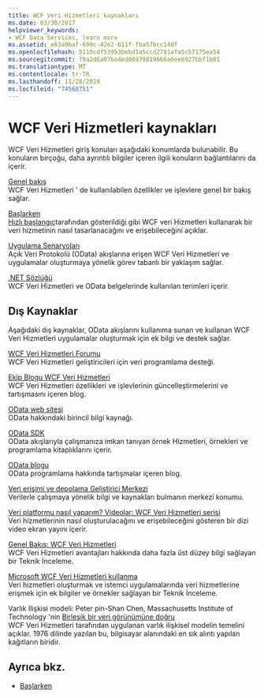 ```yaml
---
title: WCF Veri Hizmetleri kaynakları
ms.date: 03/30/2017
helpviewer_keywords:
- WCF Data Services, learn more
ms.assetid: e63a9baf-699c-42e2-b11f-fba57bcc14df
ms.openlocfilehash: 5110cdf53953bebd1a5ccd2781afa5c57175ea54
ms.sourcegitcommit: 79a2d6a07ba4ed08979819666a0ee6927bbf1b01
ms.translationtype: MT
ms.contentlocale: tr-TR
ms.lasthandoff: 11/28/2019
ms.locfileid: "74568751"
---
```

# <a name="wcf-data-services-resources"></a>WCF Veri Hizmetleri kaynakları
WCF Veri Hizmetleri giriş konuları aşağıdaki konumlarda bulunabilir. Bu konuların birçoğu, daha ayrıntılı bilgiler içeren ilgili konuların bağlantılarını da içerir.  
  
 [Genel bakış](wcf-data-services-overview.md)  
 WCF Veri Hizmetleri ' de kullanılabilen özellikler ve işlevlere genel bir bakış sağlar.  
  
 [Başlarken](../adonet/ef/getting-started.md)  
 [Hızlı başlangıç](quickstart-wcf-data-services.md)tarafından gösterildiği gibi WCF veri Hizmetleri kullanarak bir veri hizmetinin nasıl tasarlanacağını ve erişebileceğini açıklar.  
  
 [Uygulama Senaryoları](application-scenarios-wcf-data-services.md)  
 Açık Veri Protokolü (OData) akışlarına erişen WCF Veri Hizmetleri ve uygulamalar oluşturmaya yönelik görev tabanlı bir yaklaşım sağlar.  
  
 [.NET Sözlüğü](../../../standard/glossary.md)  
 WCF Veri Hizmetleri ve OData belgelerinde kullanılan terimleri içerir.  
  
## <a name="external-resources"></a>Dış Kaynaklar  
 Aşağıdaki dış kaynaklar, OData akışlarını kullanıma sunan ve kullanan WCF Veri Hizmetleri uygulamalar oluşturmak için ek bilgi ve destek sağlar.  
  
 [WCF Veri Hizmetleri Forumu](https://go.microsoft.com/fwlink/?LinkId=150512)  
 WCF Veri Hizmetleri geliştiricileri için veri programlama desteği.  
  
 [Ekip Blogu WCF Veri Hizmetleri](https://go.microsoft.com/fwlink/?LinkId=150511)  
 WCF Veri Hizmetleri özellikleri ve işlevlerinin güncelleştirmelerini ve tartışmasını içeren blog.  
  
 [OData web sitesi](https://go.microsoft.com/fwlink/?LinkID=184554)  
 OData hakkındaki birincil bilgi kaynağı.  
  
 [OData SDK](https://go.microsoft.com/fwlink/?LinkID=185248)  
 OData akışlarıyla çalışmanıza imkan tanıyan örnek Hizmetleri, örnekleri ve programlama kitaplıklarını içerir.  
  
 [OData blogu](https://go.microsoft.com/fwlink/?LinkId=185868)  
 OData programlama hakkında tartışmalar içeren blog.  
  
 [Veri erişimi ve depolama Geliştirici Merkezi](https://go.microsoft.com/fwlink/?LinkId=91903)  
 Verilerle çalışmaya yönelik bilgi ve kaynakları bulmanın merkezi konumu.  
  
 [Veri platformu nasıl yaparım? Videolar: WCF Veri Hizmetleri serisi](https://go.microsoft.com/fwlink/?LinkId=124600)  
 Veri hizmetlerinin nasıl oluşturulacağını ve erişebileceğini gösteren bir dizi video ekran yayını içerir.  
  
 [Genel Bakış: WCF Veri Hizmetleri](https://go.microsoft.com/fwlink/?LinkID=131074)  
 WCF Veri Hizmetleri avantajları hakkında daha fazla üst düzey bilgi sağlayan bir Teknik İnceleme.  
  
 [Microsoft WCF Veri Hizmetleri kullanma](https://go.microsoft.com/fwlink/?LinkID=131075)  
 Veri hizmetleri oluşturmak ve istemci uygulamalarında veri hizmetlerine erişmek için ek bilgiler ve örnekler sağlayan bir Teknik İnceleme.  
  
 Varlık Ilişkisi modeli: Peter pin-Shan Chen, Massachusetts Institute of Technology 'nin [Birleşik bir veri görünümüne doğru](https://go.microsoft.com/fwlink/?LinkId=91909)  
 WCF Veri Hizmetleri tarafından uygulanan varlık ilişkisel modelin temelini açıklar. 1976 dilinde yazılan bu, bilgisayar alanındaki en sık alıntı yapılan kağıtların biridir.  
  
## <a name="see-also"></a>Ayrıca bkz.

- [Başlarken](getting-started-with-wcf-data-services.md)
